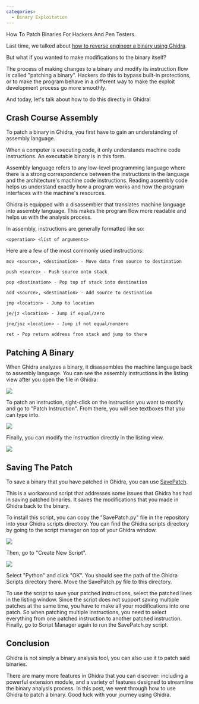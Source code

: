 ```yaml
---
categories:
  - Binary Exploitation
---
```


How To Patch Binaries For Hackers And Pen Testers.

Last time, we talked about [how to reverse engineer a binary using Ghidra](https://vickieli.dev/binary%20exploitation/intro-to-reverse-engineering/).

But what if you wanted to make modifications to the binary itself?

The process of making changes to a binary and modify its instruction flow is called "patching a binary". Hackers do this to bypass built-in protections, or to make the program behave in a different way to make the exploit development process go more smoothly.

And today, let's talk about how to do this directly in Ghidra!

## Crash Course Assembly

To patch a binary in Ghidra, you first have to gain an understanding of assembly language.

When a computer is executing code, it only understands machine code instructions. An executable binary is in this form.

Assembly language refers to any low-level programming language where there is a strong correspondence between the instructions in the language and the architecture's machine code instructions. Reading assembly code helps us understand exactly how a program works and how the program interfaces with the machine's resources.

Ghidra is equipped with a disassembler that translates machine language into assembly language. This makes the program flow more readable and helps us with the analysis process.

In assembly, instructions are generally formatted like so:

```
<operation> <list of arguments>
```

Here are a few of the most commonly used instructions:

```
mov <source>, <destination> - Move data from source to destination

push <source> - Push source onto stack

pop <destination> - Pop top of stack into destination

add <source>, <destination> - Add source to destination

jmp <location> - Jump to location

je/jz <location> - Jump if equal/zero

jne/jnz <location> - Jump if not equal/nonzero

ret - Pop return address from stack and jump to there
```

## Patching A Binary

When Ghidra analyzes a binary, it disassembles the machine language back to assembly language. You can see the assembly instructions in the listing view after you open the file in Ghidra:

![](https://vickieli.dev/assets/images/binary-08.png)


To patch an instruction, right-click on the instruction you want to modify and go to "Patch Instruction". From there, you will see textboxes that you can type into.

![](https://vickieli.dev/assets/images/binary-09.png)


Finally, you can modify the instruction directly in the listing view.

![](https://vickieli.dev/assets/images/binary-10.png)


## Saving The Patch

To save a binary that you have patched in Ghidra, you can use [SavePatch](https://github.com/schlafwandler/ghidra_SavePatch).

This is a workaround script that addresses some issues that Ghidra has had in saving patched binaries. It saves the modifications that you made in Ghidra back to the binary.

To install this script, you can copy the "SavePatch.py" file in the repository into your Ghidra scripts directory. You can find the Ghidra scripts directory by going to the script manager on top of your Ghidra window.

![](https://vickieli.dev/assets/images/binary-11.png)


Then, go to "Create New Script".

![](https://vickieli.dev/assets/images/binary-12.png)


Select "Python" and click "OK". You should see the path of the Ghidra Scripts directory there. Move the SavePatch.py file to this directory.

To use the script to save your patched instructions, select the patched lines in the listing window. Since the script does not support saving multiple patches at the same time, you have to make all your modifications into one patch. So when patching multiple instructions, you need to select everything from one patched instruction to another patched instruction. Finally, go to Script Manager again to run the SavePatch.py script.

## Conclusion

Ghidra is not simply a binary analysis tool, you can also use it to patch said binaries.

There are many more features in Ghidra that you can discover: including a powerful extension module, and a variety of features designed to streamline the binary analysis process. In this post, we went through how to use Ghidra to patch a binary. Good luck with your journey using Ghidra.